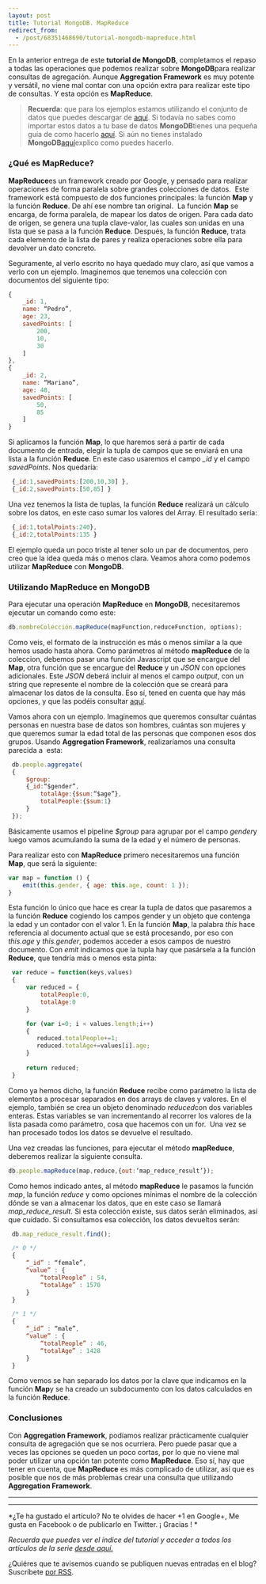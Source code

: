 ```yaml
---
layout: post
title: Tutorial MongoDB. MapReduce
redirect_from:
  - /post/68351468690/tutorial-mongodb-mapreduce.html
---
```


En la anterior entrega de este **tutorial de MongoDB**, completamos el
repaso a todas las operaciones que podemos realizar sobre
**MongoDB**para realizar consultas de agregación. Aunque **Aggregation
Framework** es muy potente y versátil, no viene mal contar con una
opción extra para realizar este tipo de consultas. Y esta opción es
**MapReduce**.

> **Recuerda**: que para los ejemplos estamos utilizando el conjunto de
> datos que puedes descargar de
> [aquí](https://skydrive.live.com/download?resid=1F8D7C58B1FC74AE%211168 "enlace a conjunto de datos de los ejemplos").
> Si todavía no sabes como importar estos datos a tu base de datos
> **MongoDB**tienes una pequeña guía de como hacerlo
> [aquí](http://www.charlascylon.com/post/61794340001/tutorial-mongodb-operaciones-de-consulta "enlace a entrada donde se explica el comando mongoimport").
> Si aún no tienes instalado
> **MongoDB**[aquí](http://www.charlascylon.com/post/61794337102/tutorial-mongodb-instalacion-y-configuracion "enlace a entrada de instalación de MongoDB")explico
> como puedes hacerlo.

### ¿Qué es MapReduce?

**MapReduce**es un framework creado por Google, y pensado para realizar
operaciones de forma paralela sobre grandes colecciones de datos.  Este
framework está compuesto de dos funciones principales: la función
**Map** y la función **Reduce**. De ahí ese nombre tan original.  La
función **Map** se encarga, de forma paralela, de mapear los datos de
origen. Para cada dato de origen, se genera una tupla clave-valor, las
cuales son unidas en una lista que se pasa a la función **Reduce**.
Después, la función **Reduce**, trata cada elemento de la lista de pares
y realiza operaciones sobre ella para devolver un dato concreto. 

Seguramente, al verlo escrito no haya quedado muy claro, así que vamos
a verlo con un ejemplo. Imaginemos que tenemos una colección con
documentos del siguiente tipo:

```javascript
{
    _id: 1,
    name: “Pedro”,
    age: 23,
    savedPoints: [
        200,
        10,
        30
    ]
},
{
    _id: 2,
    name: “Mariano”,
    age: 48,
    savedPoints: [
        50,
        85
    ]
}
```

Si aplicamos la función **Map**, lo que haremos será a partir de cada
documento de entrada, elegir la tupla de campos que se enviará en una
lista a la función **Reduce**. En este caso usaremos el campo *_id* y el
campo *savedPoints*. Nos quedaría:

```javascript
 {_id:1,savedPoints:[200,10,30] },
 {_id:2,savedPoints:[50,85] }
```

Una vez tenemos la lista de tuplas, la función **Reduce** realizará un
cálculo sobre los datos, en este caso sumar los valores del Array. El
resultado sería:

```javascript
 {_id:1,totalPoints:240},
 {_id:2,totalPoints:135 }
```

El ejemplo queda un poco triste al tener solo un par de documentos, pero
creo que la idea queda más o menos clara. Veamos ahora como podemos
utilizar **MapReduce** con **MongoDB**.

### Utilizando MapReduce en MongoDB

Para ejecutar una operación **MapReduce** en **MongoDB**, necesitaremos
ejecutar un comando como este:

```javascript
db.nombreColección.mapReduce(mapFunction,reduceFunction, options);
```
Como veis, el formato de la instrucción es más o menos similar a la que
hemos usado hasta ahora. Como parámetros al método **mapReduce** de la
coleccion, debemos pasar una función Javascript que se encargue del
**Map**, otra función que se encargue del **Reduce** y un *JSON* con
opciones adicionales. Este *JSON* deberá incluir al menos el campo
*output*, con un string que represente el nombre de la colección que se
creará para almacenar los datos de la consulta. Eso sí, tened en cuenta
que hay más opciones, y que las podéis consultar
[aquí](http://docs.mongodb.org/manual/reference/command/mapReduce/#dbcmd.mapReduce "enlace a MapReduce con MongoDB").

Vamos ahora con un ejemplo. Imaginemos que queremos consultar cuántas
personas en nuestra base de datos son hombres, cuántas son mujeres y que
queremos sumar la edad total de las personas que componen esos dos
grupos. Usando **Aggregation Framework**, realizaríamos una consulta
parecida a  esta:

```javascript
 db.people.aggregate(
 {
     $group:
     {_id:“$gender”,
         totalAge:{$sum:“$age”},
         totalPeople:{$sum:1}
     }
 });
```

 Básicamente usamos el pipeline *$group* para agrupar por el campo
*gender*y luego vamos acumulando la suma de la edad y el número de
personas. 

 Para realizar esto con **MapReduce** primero necesitaremos una función
**Map**, que será la siguiente:

```javascript
var map = function () {
    emit(this.gender, { age: this.age, count: 1 });
}
```
Esta función lo único que hace es crear la tupla de datos que pasaremos
a la función **Reduce** cogiendo los campos gender y un objeto que
contenga la edad y un contador con el valor 1. En la función **Map**, la
palabra *this* hace referencia al documento actual que se está
procesando, por eso con *this.age* y *this.gender*, podemos acceder a esos
campos de nuestro documento. Con *emit* indicamos que la tupla hay que
pasársela a la función **Reduce**, que tendría más o menos esta pinta:

```javascript
 var reduce = function(keys,values)
 {
     var reduced = {        
         totalPeople:0,
         totalAge:0
     }

     for (var i=0; i < values.length;i++)
     {
        reduced.totalPeople+=1;
        reduced.totalAge+=values[i].age;        
     }   
     
     return reduced;
 }
```

Como ya hemos dicho, la función **Reduce** recibe como parámetro la
lista de elementos a procesar separados en dos arrays de claves y
valores. En el ejemplo, también se crea un objeto denominado
*reduced*con dos variables enteras. Estas variables se van incrementando
al recorrer los valores de la lista pasada como parámetro, cosa que
hacemos con un for.  Una vez se han procesado todos los datos se
devuelve el resultado. 

Una vez creadas las funciones, para ejecutar el método **mapReduce**,
deberemos realizar la siguiente consulta.

```javascript
db.people.mapReduce(map,reduce,{out:‘map_reduce_result’});
```

Como hemos indicado antes, al método **mapReduce** le pasamos la función
*map*, la función *reduce* y como opciones mínimas el nombre de la
colección dónde se van a almacenar los datos, que en este caso se
llamará *map_reduce_result*. Si esta colección existe, sus datos serán
eliminados, así que cuídado. Si consultamos esa colección, los datos
devueltos serán:

```javascript
 db.map_reduce_result.find();

 /* 0 */
 {
     “_id” : “female”,
     “value” : {
         “totalPeople” : 54,
         “totalAge” : 1570
     }
 }

 /* 1 */
 {
     “_id” : “male”,
     “value” : {
         “totalPeople” : 46,
         “totalAge” : 1428
     }
 }
```

Como vemos se han separado los datos por la clave que indicamos en la
función **Map**y se ha creado un subdocumento con los datos calculados
en la función **Reduce**.

### Conclusiones

Con **Aggregation Framework**, podíamos realizar prácticamente cualquier
consulta de agregación que se nos ocurriera. Pero puede pasar que a
veces las opciones se queden un poco cortas, por lo que no viene mal
poder utilizar una opción tan potente como **MapReduce**. Eso sí, hay
que tener en cuenta, que **MapReduce** es más complicado de utilizar,
así que es posible que nos de más problemas crear una consulta que
utilizando **Aggregation Framework**.


* * * * *

* * * * *

*¿Te ha gustado el artículo? No te olvides de hacer +1 en Google+, Me
gusta en Facebook o de publicarlo en Twitter. ¡ Gracias !
*

*Recuerda que puedes ver el índice del tutorial y acceder a todos los
artículos de la serie [desde
aquí.](http://www.charlascylon.com/p/tutorial-mongodb.html)*

¿Quiéres que te avisemos cuando se publiquen nuevas entradas en el blog?
Suscríbete [por RSS](feed://www.charlascylon.com/feed.xml).*[
](http://www.charlascylon.com/p/tutorial-mongodb.html)*

